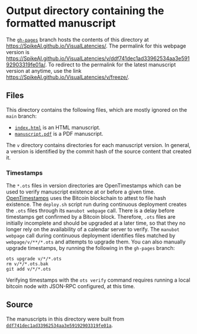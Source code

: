 # Output directory containing the formatted manuscript

The [`gh-pages`](https://github.com/SpikeAI/VisualLatencies/tree/gh-pages) branch hosts the contents of this directory at <https://SpikeAI.github.io/VisualLatencies/>.
The permalink for this webpage version is <https://SpikeAI.github.io/VisualLatencies/v/ddf741dec1ad33962534aa3e59192903319fe01a/>.
To redirect to the permalink for the latest manuscript version at anytime, use the link <https://SpikeAI.github.io/VisualLatencies/v/freeze/>.

## Files

This directory contains the following files, which are mostly ignored on the `main` branch:

+ [`index.html`](index.html) is an HTML manuscript.
+ [`manuscript.pdf`](manuscript.pdf) is a PDF manuscript.

The `v` directory contains directories for each manuscript version.
In general, a version is identified by the commit hash of the source content that created it.

### Timestamps

The `*.ots` files in version directories are OpenTimestamps which can be used to verify manuscript existence at or before a given time.
[OpenTimestamps](https://opentimestamps.org/) uses the Bitcoin blockchain to attest to file hash existence.
The `deploy.sh` script run during continuous deployment creates the `.ots` files through its `manubot webpage` call.
There is a delay before timestamps get confirmed by a Bitcoin block.
Therefore, `.ots` files are initially incomplete and should be upgraded at a later time, so that they no longer rely on the availability of a calendar server to verify.
The `manubot webpage` call during continuous deployment identifies files matched by `webpage/v/**/*.ots` and attempts to upgrade them.
You can also manually upgrade timestamps, by running the following in the `gh-pages` branch:

```shell
ots upgrade v/*/*.ots
rm v/*/*.ots.bak
git add v/*/*.ots
```

Verifying timestamps with the `ots verify` command requires running a local bitcoin node with JSON-RPC configured, at this time.

## Source

The manuscripts in this directory were built from
[`ddf741dec1ad33962534aa3e59192903319fe01a`](https://github.com/SpikeAI/VisualLatencies/commit/ddf741dec1ad33962534aa3e59192903319fe01a).
